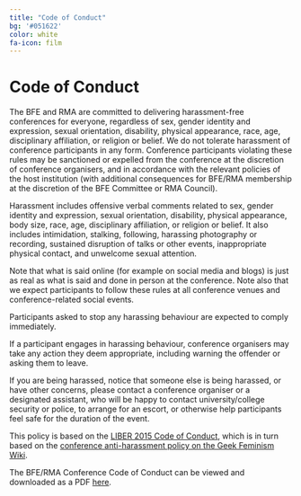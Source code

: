 ```yaml
---
title: "Code of Conduct"
bg: '#051622'
color: white
fa-icon: film
---
```


# Code of Conduct

The BFE and RMA are committed to delivering harassment-free conferences for everyone, regardless of sex, gender identity and expression, sexual orientation, disability, physical appearance, race, age, disciplinary affiliation, or religion or belief. We do not tolerate harassment of conference participants in any form. Conference participants violating these rules may be sanctioned or expelled from the conference at the discretion of conference organisers, and in accordance with the relevant policies of the host institution (with additional consequences for BFE/RMA membership at the discretion of the BFE Committee or RMA Council).

Harassment includes offensive verbal comments related to sex, gender identity and expression, sexual orientation, disability, physical appearance, body size, race, age, disciplinary affiliation, or religion or belief. It also includes intimidation, stalking, following, harassing photography or recording, sustained disruption of talks or other events, inappropriate physical contact, and unwelcome sexual attention.

Note that what is said online (for example on social media and blogs) is just as real as what is said and done in person at the conference. Note also that we expect participants to follow these rules at all conference venues and conference-related social events.

Participants asked to stop any harassing behaviour are expected to comply immediately.

If a participant engages in harassing behaviour, conference organisers may take any action they deem appropriate, including warning the offender or asking them to leave.

If you are being harassed, notice that someone else is being harassed, or have other concerns, please contact a conference organiser or a designated assistant, who will be happy to contact university/college security or police, to arrange for an escort, or otherwise help participants feel safe for the duration of the event.

This policy is based on the [LIBER 2015 Code of Conduct](http://www.liber2015.org.uk/code-of-conduct/), which is in turn based on the [conference anti-harassment policy on the Geek Feminism Wiki](http://geekfeminism.wikia.org/wiki/Conference_anti-harassment/Policy).

The BFE/RMA Conference Code of Conduct can be viewed and downloaded as a PDF [here](https://bfe.org.uk/sites/default/files/BFE-RMA%20Conference%20Code%20of%20Conduct_20190812.pdf).